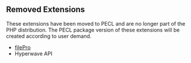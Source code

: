 Removed Extensions
------------------

These extensions have been moved to PECL and are no longer part of the
PHP distribution. The PECL package version of these extensions will be
created according to user demand.

-   <span class="simpara">
    <a href="/book/filepro.html#filePro%20函数" class="link">filePro</a>
    </span>
-   <span class="simpara"> Hyperwave API </span>
